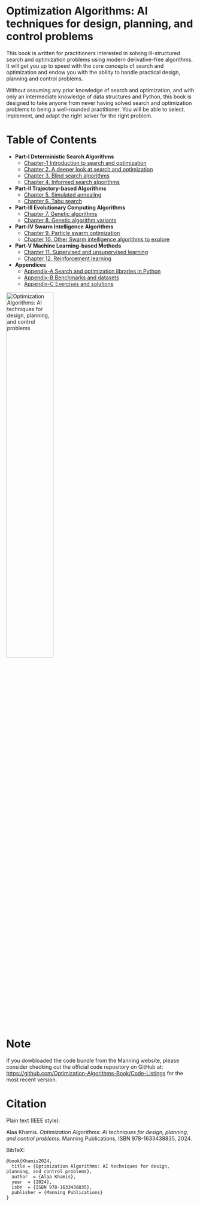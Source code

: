 # Optimization Algorithms: AI techniques for design, planning, and control problems

This book is written for practitioners interested in solving ill-structured search and optimization problems using modern derivative-free algorithms. It will get you up to speed with the core concepts of search and optimization and endow you with the ability to handle practical design, planning and control problems.

Without assuming any prior knowledge of search and optimization, and with only an intermediate knowledge of data structures and Python, this book is designed to take anyone from never having solved search and optimization problems to being a well-rounded practitioner. You will be able to select, implement, and adapt the right solver for the right problem.

# Table of Contents

* **Part-I Deterministic Search Algorithms**
  * [Chapter-1 Introduction to search and optimization](https://github.com/search-and-optimization/book/tree/main/Chapter%201)
  * [Chapter 2. A deeper look at search and optimization](https://github.com/search-and-optimization/book/tree/main/Chapter%202)
  * [Chapter 3. Blind search algorithms](https://github.com/search-and-optimization/book/tree/main/Chapter%203)
  * [Chapter 4. Informed search algorithms](https://github.com/search-and-optimization/book/tree/main/Chapter%204)
* **Part-II Trajectory-based Algorithms**
  * [Chapter 5. Simulated annealing](https://github.com/search-and-optimization/book/tree/main/Chapter%205)
  * [Chapter 6. Tabu search](https://github.com/search-and-optimization/book/tree/main/Chapter%206)
* **Part-III Evolutionary Computing Algorithms**
  * [Chapter 7. Genetic algorithms](https://github.com/search-and-optimization/book/tree/main/Chapter%207)
  * [Chapter 8. Genetic algorithm variants](https://github.com/search-and-optimization/book/tree/main/Chapter%208)
* **Part-IV Swarm Intelligence Algorithms**
  * [Chapter 9. Particle swarm optimization](https://github.com/search-and-optimization/book/tree/main/Chapter%209)
  * [Chapter 10. Other Swarm intelligence algorithms to explore](https://github.com/search-and-optimization/book/tree/main/Chapter%2010)
* **Part-V Machine Learning-based Methods**
  * [Chapter 11. Supervised and unsupervised learning](https://github.com/search-and-optimization/book/tree/main/Chapter%2011)
  * [Chapter 12. Reinforcement learning](https://github.com/search-and-optimization/book/tree/main/Chapter%2012)          
* **Appendices**
  * [Appendix-A Search and optimization libraries in Python](https://github.com/search-and-optimization/book/tree/main/Appendix%20A)
  * [Appendix-B Benchmarks and datasets](https://github.com/search-and-optimization/book/tree/main/Appendix%20B)
  * [Appendix-C Exercises and solutions](https://github.com/search-and-optimization/book/tree/main/Appendix%20C)

<a href="https://www.manning.com/books/optimization-algorithms">
<img src="images/Khamis.jpg" alt="Optimization Algorithms: AI techniques for design, planning, and control problems" width="50%"></a>

# Note

If you dowbloaded the code bundle from the Manning website, please consider checking out the official code repository on GitHub at: https://github.com/Optimization-Algorithms-Book/Code-Listings for the most recent version.

<!-- # Errata

You can find errata for the book [here](https://github.com/Optimization-Algorithms-Book/Code-Listings/blob/main/errata.md). -->


# Citation

Plain text (IEEE style):

Alaa Khamis. <i>Optimization Algorithms: AI techniques for design, planning, and control problems</i>. Manning Publications, ISBN 978-1633438835, 2024.

BibTeX:
```
@book{Khamis2024,
  title = {Optimization Algorithms: AI techniques for design, planning, and control problems},
  author  = {Alaa Khamis},
  year  = {2024},
  isbn  = {ISBN 978-1633438835},
  publisher = {Manning Publications}
}
```